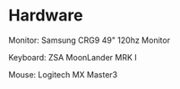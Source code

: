 ---
---
# Hardware

Monitor: Samsung CRG9 49" 120hz Monitor

Keyboard: ZSA MoonLander MRK I

Mouse: Logitech MX Master3

